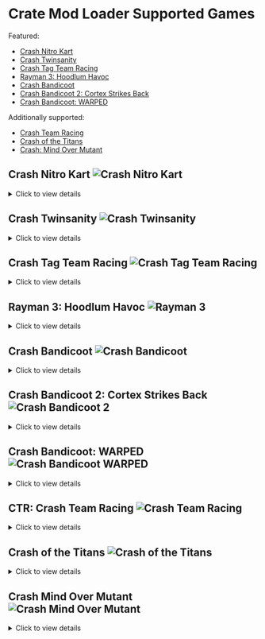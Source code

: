 # Crate Mod Loader Supported Games

Featured:
* [Crash Nitro Kart](#crash-nitro-kart-)
* [Crash Twinsanity](#crash-twinsanity-)
* [Crash Tag Team Racing](#crash-tag-team-racing-)
* [Rayman 3: Hoodlum Havoc](#rayman-3-hoodlum-havoc-)
* [Crash Bandicoot](#crash-bandicoot-)
* [Crash Bandicoot 2: Cortex Strikes Back](#crash-bandicoot-2-cortex-strikes-back-)
* [Crash Bandicoot: WARPED](#crash-bandicoot-warped-)

Additionally supported:
* [Crash Team Racing](#crash-team-racing-)
* [Crash of the Titans](#crash-of-the-titans-)
* [Crash: Mind Over Mutant](#crash-mind-over-mutant-)

## Crash Nitro Kart ![Crash Nitro Kart](../master/CrateModLoader/Resources/icon_crashnk.png "Crash Nitro Kart")
<details>
<summary>Click to view details</summary>
  
Supported: All PS2 versions (.ISO format), All GC versions (.ISO format), All XBOX versions (.ISO format)  
Mod abbreviation: CrashNK  
Tools/API by BetaM, ManDude and eezstreet.  
### Features:  
- Randomize Adventure  
- Randomize Character Stats
- Randomize Kart Stats
- Randomize Powerup Effects
- Randomize Drivers  
- Randomize Karts  
- Disable Fadeout/Flash Overlay
- Disable Unlock Popups
- Speed Up Mask Hint Appearance  
- Remove Intro Videos  
- Version, seed and settings visible in the Credits screen
</details>
  
## Crash Twinsanity ![Crash Twinsanity](../master/CrateModLoader/Resources/icon_crashts.png "Crash Twinsanity")
<details>
<summary>Click to view details</summary>

Supported: All PS2 versions (.ISO format), All XBOX versions (.ISO format)    
Mod abbreviation: CrashTS  
API by NeoKesha, Smartkin, ManDude and Marko. (https://github.com/Smartkin/twinsanity-editor)  
### Features:  
- Randomize Crate Types  
- Randomize Individual Crates
- Randomize Gem Locations   
- Randomize Level Music  
- Randomize Character Parameters  
- Enable Flying Kick for Crash (Jump + Slide)  
- Enable Stomp Kick for Crash (Flying Kick replacement)  
- Enable Double Jump for Cortex  
- Enable Double Jump for Nina  
- Enable Unused Enemies  
- Version, seed and settings visible in the Autosave Disabled screen  
</details>
  
## Crash Tag Team Racing ![Crash Tag Team Racing](../master/CrateModLoader/Resources/icon_crashttr.png "Crash Tag Team Racing")
<details>
<summary>Click to view details</summary>

Supported: All PS2 versions (.ISO format), All GC versions (.ISO format), All PSP versions (.ISO format), All XBOX versions (.ISO format)  
Mod abbreviation: CrashTTR  
APIs by NeoKesha and BetaM. (based on https://github.com/handsomematt/Pure3D)  
### Features:  
- Randomize Platforming Character
- Randomize Track Entrances
- Randomize Minigames
- Randomize Race Laps
- Prevent Sequence Breaks
- Version, seed and settings visible in the Credits screen
</details>
  
## Rayman 3: Hoodlum Havoc ![Rayman 3](../master/CrateModLoader/Resources/icon_ray3.png "Rayman 3")
<details>
<summary>Click to view details</summary>

Supported: All PS2 versions (.ISO format), All GC versions (.ISO format), All XBOX versions (.ISO format)  
Mod abbreviation: Rayman3  
### Features:
- Randomize Level Order (Any amount of Levels)  
- Randomize Outfit Visuals (GC Only)  
- New Game Into 2D Nightmare (GC Only)  
- Remove Intro Videos (GC Only)  
</details>
  
## Crash Bandicoot ![Crash Bandicoot](../master/CrateModLoader/Resources/icon_crash1.png "Crash Bandicoot")
<details>
<summary>Click to view details</summary>
  
Supported: All PS1 versions (.BIN/.ISO formats)  
Mod abbreviation: Crash1  
API by chekwob and ManDude. (https://github.com/cbhacks/CrashEdit)  
### Features:  
- Randomize Sound Effects  
</details>
  
## Crash Bandicoot 2: Cortex Strikes Back ![Crash Bandicoot 2](../master/CrateModLoader/Resources/icon_crash2.png "Crash Bandicoot 2")
<details>
<summary>Click to view details</summary>

Supported: All PS1 versions (.BIN/.ISO formats)  
Mod abbreviation: Crash2  
API by chekwob and ManDude. (https://github.com/cbhacks/CrashEdit)  
### Features:  
- Randomize Sound Effects  
</details>
  
## Crash Bandicoot: WARPED ![Crash Bandicoot WARPED](../master/CrateModLoader/Resources/icon_crash3.png "Crash Bandicoot WARPED")
<details>
<summary>Click to view details</summary>

Supported: All PS1 versions (.BIN/.ISO formats)  
Mod abbreviation: Crash3  
API by chekwob and ManDude. (https://github.com/cbhacks/CrashEdit)  
### Features:  
- Randomize Sound Effects  
</details>
  
## CTR: Crash Team Racing ![Crash Team Racing](../master/CrateModLoader/Resources/icon_crashtr.png "Crash Team Racing")
<details>
<summary>Click to view details</summary>

Supported: NTSC-U and NTSC-J PS1 versions (.BIN/.ISO formats)  
Mod abbreviation: CrashTR  
API by DCxDemo. (https://github.com/DCxDemo/CTR-tools)  
### Features:  
- Version and seed visible in the Loading screen (English only)  
</details>
  
## Crash of the Titans ![Crash of the Titans](../master/CrateModLoader/Resources/icon_crashtitans.png "Crash of the Titans")
<details>
<summary>Click to view details</summary>

Supported: All PS2 versions (.ISO format), All Wii versions (.ISO/.WBFS formats), All PSP versions (.ISO format), All 360 versions (.ISO format)    
Mod abbreviation: CrashTitans  
API by NeoKesha.  
### Features:   
- Test mod: Increased camera FOV in Episode 1  
</details>
  
## Crash Mind Over Mutant ![Crash Mind Over Mutant](../master/CrateModLoader/Resources/icon_crashmom.png "Crash Mind Over Mutant")
<details>
<summary>Click to view details</summary>

Supported: All PS2 versions (.ISO format), All Wii versions (.ISO/.WBFS formats), All PSP versions (.ISO format), All 360 versions (.ISO format)   
Mod abbreviation: CrashMOM  
API by NeoKesha.  
### Features:    
- Version, seed and settings visible in the Credits screen  
</details>
